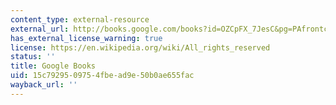 ```yaml
---
content_type: external-resource
external_url: http://books.google.com/books?id=OZCpFX_7JesC&pg=PAfrontcover#v=onepage
has_external_license_warning: true
license: https://en.wikipedia.org/wiki/All_rights_reserved
status: ''
title: Google Books
uid: 15c79295-0975-4fbe-ad9e-50b0ae655fac
wayback_url: ''
---
```

